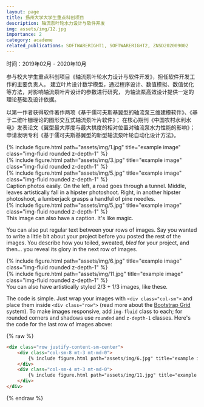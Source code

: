 ```yaml
---
layout: page
title: 扬州大学大学生重点科创项目
description: 轴流泵叶轮水力设计与软件开发
img: assets/img/12.jpg
importance: 2
category: academe
related_publications: SOFTWARERIGHT1, SOFTWARERIGHT2, ZNSD202009002
---
```


时间：2019年02月 - 2020年10月

参与校大学生重点科创项目《轴流泵叶轮水力设计与软件开发》，担任软件开发工作的主要负责人。
建立叶片设计数学模型，通过程序设计、数值模拟、数值优化等方法，对影响轴流泵叶片设计的参数进行研究，
为轴流泵高效设计提供一定的理论基础及设计依据。

以第一作者获得软件著作两项《基于儒可夫斯基翼型的轴流泵三维建模软件》、《基于二维叶栅理论的图形交互式轴流泵叶片软件》；
在核心期刊《中国农村水利水电》发表论文《翼型最大厚度与最大拱度的相对位置对轴流泵水力性能的影响》；
申请发明专利《基于儒可夫斯基翼型的新型轴流泵叶轮自动化设计方法》。

<div class="row">
    <div class="col-sm mt-3 mt-md-0">
        {% include figure.html path="assets/img/1.jpg" title="example image" class="img-fluid rounded z-depth-1" %}
    </div>
    <div class="col-sm mt-3 mt-md-0">
        {% include figure.html path="assets/img/3.jpg" title="example image" class="img-fluid rounded z-depth-1" %}
    </div>
    <div class="col-sm mt-3 mt-md-0">
        {% include figure.html path="assets/img/5.jpg" title="example image" class="img-fluid rounded z-depth-1" %}
    </div>
</div>
<div class="caption">
    Caption photos easily. On the left, a road goes through a tunnel. Middle, leaves artistically fall in a hipster photoshoot. Right, in another hipster photoshoot, a lumberjack grasps a handful of pine needles.
</div>
<div class="row">
    <div class="col-sm mt-3 mt-md-0">
        {% include figure.html path="assets/img/5.jpg" title="example image" class="img-fluid rounded z-depth-1" %}
    </div>
</div>
<div class="caption">
    This image can also have a caption. It's like magic.
</div>

You can also put regular text between your rows of images.
Say you wanted to write a little bit about your project before you posted the rest of the images.
You describe how you toiled, sweated, *bled* for your project, and then... you reveal its glory in the next row of images.


<div class="row justify-content-sm-center">
    <div class="col-sm-8 mt-3 mt-md-0">
        {% include figure.html path="assets/img/6.jpg" title="example image" class="img-fluid rounded z-depth-1" %}
    </div>
    <div class="col-sm-4 mt-3 mt-md-0">
        {% include figure.html path="assets/img/11.jpg" title="example image" class="img-fluid rounded z-depth-1" %}
    </div>
</div>
<div class="caption">
    You can also have artistically styled 2/3 + 1/3 images, like these.
</div>


The code is simple.
Just wrap your images with `<div class="col-sm">` and place them inside `<div class="row">` (read more about the <a href="https://getbootstrap.com/docs/4.4/layout/grid/">Bootstrap Grid</a> system).
To make images responsive, add `img-fluid` class to each; for rounded corners and shadows use `rounded` and `z-depth-1` classes.
Here's the code for the last row of images above:

{% raw %}
```html
<div class="row justify-content-sm-center">
    <div class="col-sm-8 mt-3 mt-md-0">
        {% include figure.html path="assets/img/6.jpg" title="example image" class="img-fluid rounded z-depth-1" %}
    </div>
    <div class="col-sm-4 mt-3 mt-md-0">
        {% include figure.html path="assets/img/11.jpg" title="example image" class="img-fluid rounded z-depth-1" %}
    </div>
</div>
```
{% endraw %}
